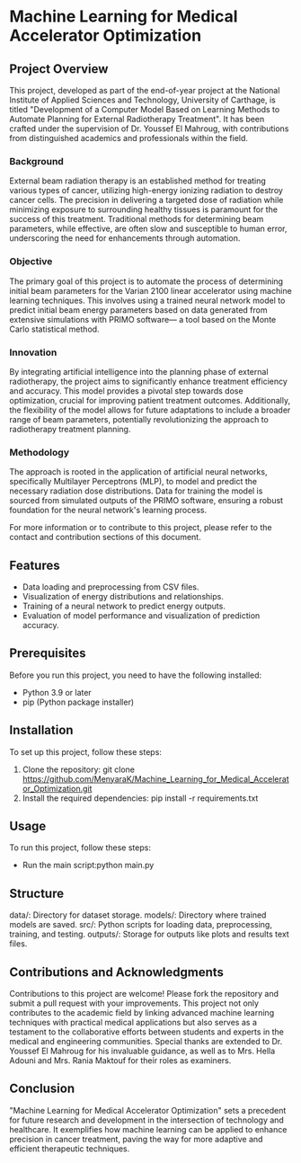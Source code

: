 # Machine Learning for Medical Accelerator Optimization

## Project Overview
This project, developed as part of the end-of-year project at the National Institute of Applied Sciences and Technology, University of Carthage, is titled "Development of a Computer Model Based on Learning Methods to Automate Planning for External Radiotherapy Treatment". It has been crafted under the supervision of Dr. Youssef El Mahroug, with contributions from distinguished academics and professionals within the field.

### Background
External beam radiation therapy is an established method for treating various types of cancer, utilizing high-energy ionizing radiation to destroy cancer cells. The precision in delivering a targeted dose of radiation while minimizing exposure to surrounding healthy tissues is paramount for the success of this treatment. Traditional methods for determining beam parameters, while effective, are often slow and susceptible to human error, underscoring the need for enhancements through automation.

### Objective
The primary goal of this project is to automate the process of determining initial beam parameters for the Varian 2100 linear accelerator using machine learning techniques. This involves using a trained neural network model to predict initial beam energy parameters based on data generated from extensive simulations with PRIMO software— a tool based on the Monte Carlo statistical method.

### Innovation
By integrating artificial intelligence into the planning phase of external radiotherapy, the project aims to significantly enhance treatment efficiency and accuracy. This model provides a pivotal step towards dose optimization, crucial for improving patient treatment outcomes. Additionally, the flexibility of the model allows for future adaptations to include a broader range of beam parameters, potentially revolutionizing the approach to radiotherapy treatment planning.

### Methodology
The approach is rooted in the application of artificial neural networks, specifically Multilayer Perceptrons (MLP), to model and predict the necessary radiation dose distributions. Data for training the model is sourced from simulated outputs of the PRIMO software, ensuring a robust foundation for the neural network's learning process.

For more information or to contribute to this project, please refer to the contact and contribution sections of this document.


## Features

- Data loading and preprocessing from CSV files.
- Visualization of energy distributions and relationships.
- Training of a neural network to predict energy outputs.
- Evaluation of model performance and visualization of prediction accuracy.

## Prerequisites

Before you run this project, you need to have the following installed:
- Python 3.9 or later
- pip (Python package installer)

## Installation
To set up this project, follow these steps:

1. Clone the repository:
   git clone https://github.com/MenyaraK/Machine_Learning_for_Medical_Accelerator_Optimization.git
2. Install the required dependencies: 
    pip install -r requirements.txt

## Usage
To run this project, follow these steps:
- Run the main script:python main.py

## Structure
data/: Directory for dataset storage.
models/: Directory where trained models are saved.
src/: Python scripts for loading data, preprocessing, training, and testing.
outputs/: Storage for outputs like plots and results text files.


## Contributions and Acknowledgments
Contributions to this project are welcome! Please fork the repository and submit a pull request with your improvements.
This project not only contributes to the academic field by linking advanced machine learning techniques with practical medical applications but also serves as a testament to the collaborative efforts between students and experts in the medical and engineering communities. Special thanks are extended to Dr. Youssef El Mahroug for his invaluable guidance, as well as to Mrs. Hella Adouni and Mrs. Rania Maktouf for their roles as examiners.

## Conclusion
"Machine Learning for Medical Accelerator Optimization" sets a precedent for future research and development in the intersection of technology and healthcare. It exemplifies how machine learning can be applied to enhance precision in cancer treatment, paving the way for more adaptive and efficient therapeutic techniques.

